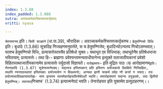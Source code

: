 ```yaml
---
index: 1.3.88
index_padded: 1.3.088
sutra: अणावकर्मकाच्चित्तवत्कर्त्तृकात्
vritti: nyasa

---
```

`चेतयमानम्` इति। `चिती सञ्ज्ञाने` (धा.पा.39), चौरादिकः। अय़ञ्चाकर्मकश्चित्तवत्कर्तृकश्च। `हेतुमण्णिचो विधिः` इति। बुधादेः (1.3.86) सूत्रादिह णिज्ग्रहणमनुवर्त्तते, स च हेतुमण्णिजेव; बुधादिभ्योऽन्यस्य णिचोऽसम्भवात्। यतश्च हेतुमण्णिचो विधिः, प्रत्यासत्तेस्तस्यैव प्रतिषेधो युक्तः। यथाभूत एव विधिभाक्; तथाभूतेनैव प्रतिषेधभाजा भवितव्यम्; प्रत्यासत्तेः। तथा हि-- ब्राह्मणाः प्रवेश्यन्तामन्यताधीयानेभ्य इत्युक्ते यताजातीयकानां प्रवेशो विहितस्तथाजातीयकानामेव प्रत्यासत्तेः पर्युदासो विज्ञायते। `पारोह्यमाणः`- इति मुद्रितः पाठः।फ् आरोह्यमाणम्` इति। णेरणावादि (1.3.67) सूत्रेणात्मनेपदम्। यद्यप्यत्र हस्तिपकान् प्रति हस्तिनः प्रयोजकत्वे विवक्षिते णिज्विहितः, तथापि ण्यन्तावस्थायां हस्तिपकाः प्रयोज्यत्वेन न विवक्ष्यन्ते; अन्यथा ह्यणौ यत्कर्म तदेव णौ कर्त्ता न स्यात्। तत्र प्रयोज्यत्वाविवक्षायामारोह्य-
माण इत्यस्य स्वयमेवारोहयतीत्येषोऽर्थो भवति। तमारोहयमाणं यदान्यः प्रयुङ्क्ते, तदा द्वितीयो हेतुमण्णिच्। तदन्तात् `णिचश्च` (1.3.74) इत्यात्मनेपदं भवति। तेनारोहयत इति युक्तमेव प्रत्युदाहरणम्।।